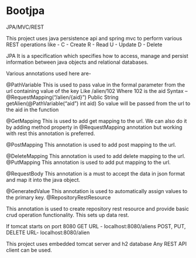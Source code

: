 # Bootjpa
JPA/MVC/REST

This project uses java persistence api and spring mvc to perform various REST operations like -
C - Create
R - Read
U - Update
D - Delete

JPA 
It is a specification which specifies how to access, manage and persist information between java objects and relational databases.

Various annotations used here are-

@PathVariable 
This is used to pass value in the formal parameter from the url containing value of the key 
Like /alien/102
Where 102 is the aid
Syntax – @RequestMapping(“/alien/{aid}”)
Public String getAlien(@PathVariable(“aid”) int aid)
So value will be passed from the url to the aid in the function 

@GetMapping
This is used to add get mapping to the url. We can also do it by adding method property in @RequestMapping annotation but working with rest this annotation is preferred.

@PostMapping
This annotation is used to add post mapping to the url.

@DeleteMapping
This annotation is used to  add delete mapping to the url.
@PutMapping
This annotation is used to add put mapping to the url.

@RequestBody 
This annotation is a must to accept the data in json format and map it into the java object.

@GeneratedValue
This annotation is used to automatically assign values to the primary key.
@RepositoryRestResource 

This annotation is used to create repository rest resource and provide basic crud operation functionality. This sets up data rest.


If tomcat starts on port 8080
GET
URL - localhost:8080/aliens
POST, PUT, DELETE
URL- localhost:8080/alien






This project uses embedded tomcat server and h2 database
Any REST API client can be used.
